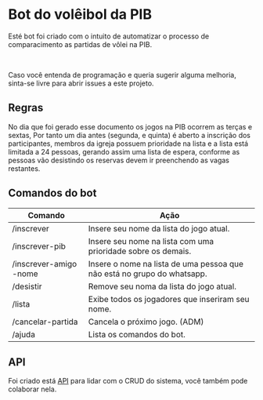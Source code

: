 # Bot do volêibol da PIB

Esté bot foi criado com o intuito de automatizar o processo de comparacimento as partidas de vôlei na PIB.

<br/>

Caso você entenda de programação e queria sugerir alguma melhoria, sinta-se livre para abrir issues a este projeto.

## Regras

No dia que foi gerado esse documento os jogos na PIB ocorrem as terças e sextas, Por tanto um dia antes (segunda, e quinta) é aberto a inscrição dos participantes, membros da igreja possuem prioridade na lista e a lista está limitada a 24 pessoas, gerando assim uma lista de espera, conforme as pessoas vão desistindo os reservas devem ir preenchendo as vagas restantes.

## Comandos do bot

Comando    | Ação
---------- | ------
/inscrever | Insere seu nome da lista do jogo atual.
/inscrever-pib | Insere seu nome na lista com uma prioridade sobre os demais.
/inscrever-amigo -nome | Insere o nome na lista de uma pessoa que não está no grupo do whatsapp.
/desistir  | Remove seu noma da lista do jogo atual.
/lista| Exibe todos os jogadores que inseriram seu nome.
/cancelar-partida | Cancela o próximo jogo. (ADM)
/ajuda     | Lista os comandos do bot.

## API
Foi criado está [API](https://github.com/joao-saraiva/pib_whatsapp_api) para lidar com o CRUD do sistema, você também pode colaborar nela.